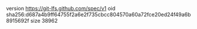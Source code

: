 version https://git-lfs.github.com/spec/v1
oid sha256:d687a4b9ff64755f2a6e2f735cbcc804570a60a72fce20ed24f49a6b8915692f
size 38962
